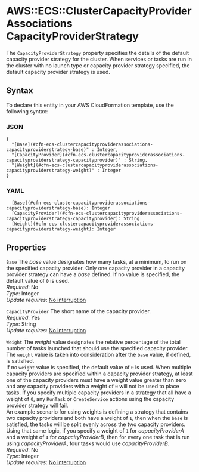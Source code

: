 # AWS::ECS::ClusterCapacityProviderAssociations CapacityProviderStrategy<a name="aws-properties-ecs-clustercapacityproviderassociations-capacityproviderstrategy"></a>

The `CapacityProviderStrategy` property specifies the details of the default capacity provider strategy for the cluster\. When services or tasks are run in the cluster with no launch type or capacity provider strategy specified, the default capacity provider strategy is used\.

## Syntax<a name="aws-properties-ecs-clustercapacityproviderassociations-capacityproviderstrategy-syntax"></a>

To declare this entity in your AWS CloudFormation template, use the following syntax:

### JSON<a name="aws-properties-ecs-clustercapacityproviderassociations-capacityproviderstrategy-syntax.json"></a>

```
{
  "[Base](#cfn-ecs-clustercapacityproviderassociations-capacityproviderstrategy-base)" : Integer,
  "[CapacityProvider](#cfn-ecs-clustercapacityproviderassociations-capacityproviderstrategy-capacityprovider)" : String,
  "[Weight](#cfn-ecs-clustercapacityproviderassociations-capacityproviderstrategy-weight)" : Integer
}
```

### YAML<a name="aws-properties-ecs-clustercapacityproviderassociations-capacityproviderstrategy-syntax.yaml"></a>

```
  [Base](#cfn-ecs-clustercapacityproviderassociations-capacityproviderstrategy-base): Integer
  [CapacityProvider](#cfn-ecs-clustercapacityproviderassociations-capacityproviderstrategy-capacityprovider): String
  [Weight](#cfn-ecs-clustercapacityproviderassociations-capacityproviderstrategy-weight): Integer
```

## Properties<a name="aws-properties-ecs-clustercapacityproviderassociations-capacityproviderstrategy-properties"></a>

`Base`  <a name="cfn-ecs-clustercapacityproviderassociations-capacityproviderstrategy-base"></a>
The *base* value designates how many tasks, at a minimum, to run on the specified capacity provider\. Only one capacity provider in a capacity provider strategy can have a *base* defined\. If no value is specified, the default value of `0` is used\.  
*Required*: No  
*Type*: Integer  
*Update requires*: [No interruption](https://docs.aws.amazon.com/AWSCloudFormation/latest/UserGuide/using-cfn-updating-stacks-update-behaviors.html#update-no-interrupt)

`CapacityProvider`  <a name="cfn-ecs-clustercapacityproviderassociations-capacityproviderstrategy-capacityprovider"></a>
The short name of the capacity provider\.  
*Required*: Yes  
*Type*: String  
*Update requires*: [No interruption](https://docs.aws.amazon.com/AWSCloudFormation/latest/UserGuide/using-cfn-updating-stacks-update-behaviors.html#update-no-interrupt)

`Weight`  <a name="cfn-ecs-clustercapacityproviderassociations-capacityproviderstrategy-weight"></a>
The *weight* value designates the relative percentage of the total number of tasks launched that should use the specified capacity provider\. The `weight` value is taken into consideration after the `base` value, if defined, is satisfied\.  
If no `weight` value is specified, the default value of `0` is used\. When multiple capacity providers are specified within a capacity provider strategy, at least one of the capacity providers must have a weight value greater than zero and any capacity providers with a weight of `0` will not be used to place tasks\. If you specify multiple capacity providers in a strategy that all have a weight of `0`, any `RunTask` or `CreateService` actions using the capacity provider strategy will fail\.  
An example scenario for using weights is defining a strategy that contains two capacity providers and both have a weight of `1`, then when the `base` is satisfied, the tasks will be split evenly across the two capacity providers\. Using that same logic, if you specify a weight of `1` for *capacityProviderA* and a weight of `4` for *capacityProviderB*, then for every one task that is run using *capacityProviderA*, four tasks would use *capacityProviderB*\.  
*Required*: No  
*Type*: Integer  
*Update requires*: [No interruption](https://docs.aws.amazon.com/AWSCloudFormation/latest/UserGuide/using-cfn-updating-stacks-update-behaviors.html#update-no-interrupt)